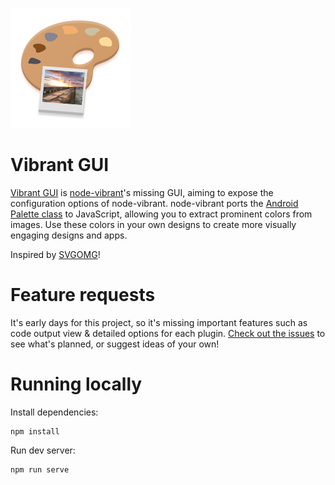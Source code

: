 ![](img/logo/logo.png)

# Vibrant GUI

[Vibrant GUI](https://notwoods.github.io/vibrant-gui) is [node-vibrant](https://github.com/akfish/node-vibrant)'s missing GUI, aiming to expose the configuration options of node-vibrant. node-vibrant ports the [Android Palette class](https://developer.android.com/training/material/palette-colors.html) to JavaScript, allowing you to extract prominent colors from images. Use these colors in your own designs to create more visually engaging designs and apps.

Inspired by [SVGOMG](https://jakearchibald.github.io/svgomg/)!

# Feature requests

It's early days for this project, so it's missing important features such as code output view & detailed options for each plugin. [Check out the issues](https://github.com/NotWoods/vibrant-gui/issues) to see what's planned, or suggest ideas of your own!

# Running locally

Install dependencies:

```shell
npm install
```

Run dev server:

```shell
npm run serve
```
